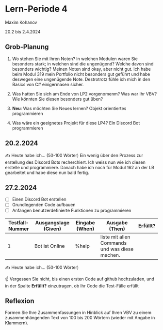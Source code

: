 # Lern-Periode 4

Maxim Kohanov

20.2 bis 2.4.2024

## Grob-Planung

1. Wo stehen Sie mit Ihren Noten? In welchen Modulen waren Sie besonders stark; in welchen sind die ungenügend? Welche davon sind besonders wichtig?
Meinen Noten sind okay, aber nicht gut. Ich habe beim Modul 319 mein Portfolio nicht besonders gut geführt und habe deswegen eine ungenügende Note. Destrotrotz fühle ich mich in den Basics von C# einigermasen sicher.
   
2. Was hatten Sie sich am Ende von LP2 vorgenomenm? Was war Ihr VBV? Wie könnten Sie diesen besonders gut üben?
   
   
3. **Neu**: Was möchten Sie Neues lernen?
Objekt orientiertes programmieren
   
4. Was wäre ein geeignetes Projekt für diese LP4?
EIn Discord Bot programmieren

## 20.2.2024

✍️ Heute habe ich... (50-100 Wörter)
Ein wenig über den Prozess zur erstellung des Discord Bots recherchiert. Ich weiss nun wie ich diesen erstelle und programmiere. Danach habe ich noch für Modul 162 an der LB gearbeitet und habe diese nun bald fertig. 


## 27.2.2024

- [ ] Einen Discord Bot erstellen 
- [ ] Grundlegenden Code aufbauen
- [ ] Anfangen benutzerdefinierte Funktionen zu programmieren

| Testfall-Nummer | Ausgangslage (Given) | Eingabe (When) | Ausgabe (Then) | Erfüllt? |
| --------------- | -------------------- | -------------- | -------------- | -------- |
| 1               |     Bot ist Online                 | %help               | liste mit allen Commands und was diese machen.               |          |

✍️ Heute habe ich... (50-100 Wörter)

☝️ Vergessen Sie nicht, bis einen ersten Code auf github hochzuladen, und in der Spalte **Erfüllt?** einzutragen, ob Ihr Code die Test-Fälle erfüllt



## Reflexion

Formen Sie Ihre Zusammenfassungen in Hinblick auf Ihren VBV zu einem zusammenhängenden Text von 100 bis 200 Wörtern (wieder mit Angabe in Klammern).
